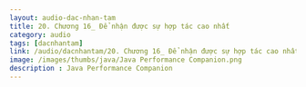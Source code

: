 ```yaml
---
layout: audio-dac-nhan-tam
title: 20. Chương 16_ Để nhận được sự hợp tác cao nhất 
category: audio
tags: [dacnhantam]
link: /audio/dacnhantam/20. Chương 16_ Để nhận được sự hợp tác cao nhất.mp3 
image: /images/thumbs/java/Java Performance Companion.png
description : Java Performance Companion 
---
```












